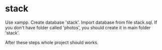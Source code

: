 # stack
Use xampp.
Create database 'stack'.
Import database from file stack.sql.
If you don't have folder called 'photos', you should create it in main folder 'stack'.

After these steps whole project should works.
